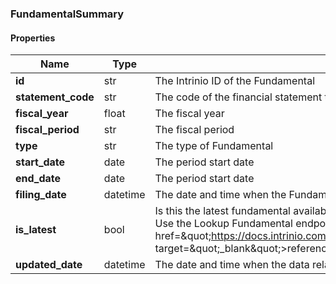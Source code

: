 

[//]: # (CLASS:FundamentalSummary)

[//]: # (KIND:object)

### FundamentalSummary

#### Properties

[//]: # (START_DEFINITION)

Name | Type | Description
------------ | ------------- | -------------
**id** | str | The Intrinio ID of the Fundamental &nbsp;
**statement_code** | str | The code of the financial statement that the Fundamental represents &nbsp;
**fiscal_year** | float | The fiscal year &nbsp;
**fiscal_period** | str | The fiscal period &nbsp;
**type** | str | The type of Fundamental &nbsp;
**start_date** | date | The period start date &nbsp;
**end_date** | date | The period start date &nbsp;
**filing_date** | datetime | The date and time when the Fundamental was filed with the SEC &nbsp;
**is_latest** | bool | Is this the latest fundamental available based on the company&#39;s most recent filings? Use the Lookup Fundamental endpoint to find the latest fundamental (&lt;a href&#x3D;\&quot;https://docs.intrinio.com/documentation/web_api/lookup_fundamental_v2\&quot; target&#x3D;\&quot;_blank\&quot;&gt;reference&lt;/a&gt;) &nbsp;
**updated_date** | datetime | The date and time when the data related to the fundamental was last updated &nbsp;

[//]: # (END_DEFINITION)



